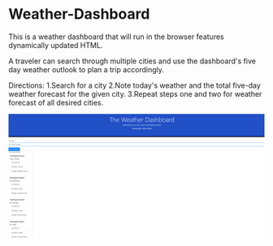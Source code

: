 # Weather-Dashboard
This is a weather dashboard that will run in the browser features dynamically updated HTML.

A traveler can search through multiple cities and use the dashboard's five day weather outlook to plan a trip accordingly.

Directions:
1.Search for a city
2.Note today's weather and the total five-day weather forecast for the given city.
3.Repeat steps one and two for weather forecast of all desired cities.

<img src="./Assets/Weather-Dashboard.png">
